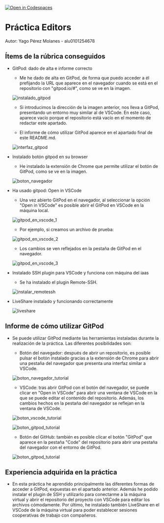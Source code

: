 [![Open in Codespaces](https://classroom.github.com/assets/launch-codespace-7f7980b617ed060a017424585567c406b6ee15c891e84e1186181d67ecf80aa0.svg)](https://classroom.github.com/open-in-codespaces?assignment_repo_id=11951964)
# Práctica Editors

Autor: Yago Pérez Molanes - alu0101254678

## Ítems de la rúbrica conseguidos

* GitPod: dado de alta e informe correcto

  * Me he dado de alta en GitPod, de forma que puedo acceder a él prefijando la URL que aparece en el navegador cuando se está en el repositorio con "gitpod.io/#", como se ve en la imagen.

  ![instalado_gitpod](doc/practice4-image1.png)

  * Si introducimos la dirección de la imagen anterior, nos lleva a GitPod, presentando un entorno muy similar al de VSCode. En este caso, aparece vacío porque el repositorio está vacío en el momento de redactar este apartado.

  * El informe de cómo utilizar GitPod aparece en el apartado final de este README.md.

  ![interfaz_gitpod](doc/practice4-image2.png)

* Instalado botón gitpod en su browser

  * He instalado la extensión de Chrome que permite utilizar el botón de GitPod, como se ve en la imagen.

  ![boton_navegador](doc/practice4-image3.png)

* Ha usado gitpod: Open in VSCode

  * Una vez abierto GitPod en el navegador, al seleccionar la opción "Open in VSCode" es posible abrir el GitPod en VSCode en la máquina local.

  ![gitpod_en_vscode_1](doc/practice4-image4.png)

  * Por ejemplo, si creamos un archivo de prueba:

  ![gitpod_en_vscode_2](doc/practice4-image5.png)

  * Los cambios se ven reflejados en la pestaña de GitPod en el navegador.

  ![gitpod_en_vscode_3](doc/practice4-image6.png)

* Instalado SSH plugin para VSCode y funciona con máquina del iaas

  * Se ha instalado el plugin Remote-SSH.

  ![instalar_remotessh](doc/practice4-image7.png)

* LiveShare instalado y funcionando correctamente

  ![liveshare](doc/practice4-image8.png)

## Informe de cómo utilizar GitPod

* Se puede utilizar GitPod mediante las herramientas instaladas durante la realización de la práctica. Las diferentes posibilidades son:

  * Botón del navegador: después de abrir un repositorio, es posible pulsar el botón instalado gracias a la extensión de Chrome para abrir una pestaña del navegador que presenta una interfaz similar a VSCode.

  ![boton_navegador_tutorial](doc/practice4-image9.png)

  * VSCode: tras abrir GitPod con el botón del navegador, se puede clicar en "Open in VSCode" para abrir una ventana de VSCode en la que se puede editar el contenido del repositorio. Además, los cambios hechos en la pestaña del navegador se reflejan en la ventana de VSCode.

  ![boton_vscode_tutorial](doc/practice4-image10.png)

  ![boton_gitpod_tutorial](doc/practice4-image11.png)

  * Botón del GitHub: también es posible clicar el botón "GitPod" que aparece en la pestaña "Code" del repositorio para abrir una pestaña del navegador con el entorno de GitPod.

  ![boton_gitpod_tutorial](doc/practice4-image12.png)

## Experiencia adquirida en la práctica

* En esta práctica he aprendido principalmente las diferentes formas de acceder a GitPod, expuestas en el apartado anterior. Además he podido instalar el plugin de SSH y utilizarlo para conectarme a la máquina virtual y abrir el repositorio del proyecto con VSCode para editar los archivos cómodamente. Por último, he instalado también LiveShare en el VSCode de la máquina virtual para poder establecer sesiones cooperativas de trabajo con compañeros.